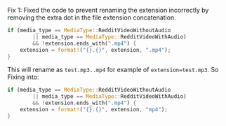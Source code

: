 Fix 1: Fixed the code to prevent renaming the extension incorrectly by removing the extra dot in the file extension concatenation.
```rust
if (media_type == MediaType::RedditVideoWithoutAudio
        || media_type == MediaType::RedditVideoWithAudio)
        && !extension.ends_with(".mp4") {
    extension = format!("{}.{}", extension, ".mp4");
}
```
This will rename as `test.mp3..mp4` for example of `extension=test.mp3`. So Fixing into:
```rust
if (media_type == MediaType::RedditVideoWithoutAudio
        || media_type == MediaType::RedditVideoWithAudio)
        && !extension.ends_with(".mp4") {
    extension = format!("{}.{}", extension, "mp4");
}
```